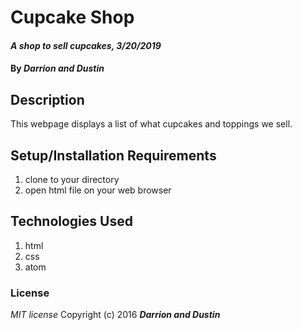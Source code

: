 # Cupcake Shop

#### _A shop to sell cupcakes, 3/20/2019_

#### By _**Darrion and Dustin**_

## Description

This webpage displays a list of what cupcakes and toppings we sell.

## Setup/Installation Requirements

1. clone to your directory
2. open html file on your web browser

## Technologies Used

1. html
2. css
3. atom

### License

*MIT license*
Copyright (c) 2016 **_Darrion and Dustin_**
